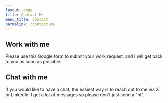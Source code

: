 ```yaml
---
layout: page
title: Contact Me
menu_title: Contact
permalink: /contact-me
---
```


## Work with me ##
Please use this Google form to submit your work request, and I will get back to you as soon as possible.

## Chat with me ##
If you would like to have a chat, the easiest way is to reach out to me via X or LinkedIn. I get a lot of messages so please don't just send a "hi".

